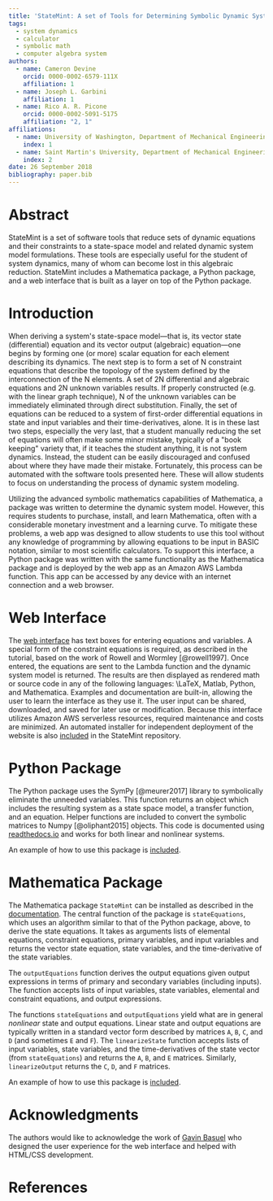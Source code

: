 ```yaml
---
title: 'StateMint: A set of Tools for Determining Symbolic Dynamic System Models using Linear Graph Methods'
tags:
  - system dynamics
  - calculator
  - symbolic math
  - computer algebra system
authors:
  - name: Cameron Devine
    orcid: 0000-0002-6579-111X
    affiliation: 1
  - name: Joseph L. Garbini
    affiliation: 1
  - name: Rico A. R. Picone
    orcid: 0000-0002-5091-5175
    affiliation: "2, 1"
affiliations:
  - name: University of Washington, Department of Mechanical Engineering
    index: 1
  - name: Saint Martin's University, Department of Mechanical Engineering
    index: 2
date: 26 September 2018
bibliography: paper.bib
---
```


# Abstract

StateMint is a set of software tools that reduce sets of dynamic equations and their constraints to a state-space model and related dynamic system model formulations.
These tools are especially useful for the student of system dynamics, many of whom can become lost in this algebraic reduction.
StateMint includes a Mathematica package, a Python package, and a web interface that is built as a layer on top of the Python package.

# Introduction

When deriving a system's state-space model&mdash;that is, its vector state (differential) equation and its vector output (algebraic) equation&mdash;one begins by forming one (or more) scalar equation for each element describing its dynamics.
The next step is to form a set of N constraint equations that describe the topology of the system defined by the interconnection of the N elements.
A set of 2N differential and algebraic equations and 2N unknown variables results.
If properly constructed (e.g. with the linear graph technique), N of the unknown variables can be immediately eliminated through direct substitution.
Finally, the set of equations can be reduced to a system of first-order differential equations in state and input variables and their time-derivatives, alone.
It is in these last two steps, especially the very last, that a student manually reducing the set of equations will often make some minor mistake, typically of a "book keeping" variety that, if it teaches the student anything, it is not system dynamics.
Instead, the student can be easily discouraged and confused about where they have made their mistake.
Fortunately, this process can be automated with the software tools presented here.
These will allow students to focus on understanding the process of dynamic system modeling.

Utilizing the advanced symbolic mathematics capabilities of Mathematica, a package was written to determine the dynamic system model.
However, this requires students to purchase, install, and learn Mathematica, often with a considerable monetary investment and a learning curve.
To mitigate these problems, a web app was designed to allow students to use this tool without any knowledge of programming by allowing equations to be input in BASIC notation, similar to most scientific calculators.
To support this interface, a Python package was written with the same functionality as the Mathematica package and is deployed by the web app as an Amazon AWS Lambda function.
This app can be accessed by any device with an internet connection and a web browser.

# Web Interface

The [web interface](http://statemint.camerondevine.me/) has text boxes for entering equations and variables.
A special form of the constraint equations is required, as described in the tutorial, based on the work of Rowell and Wormley [@rowell1997].
Once entered, the equations are sent to the Lambda function and the dynamic system model is returned.
The results are then displayed as rendered math or source code in any of the following languages: \LaTeX, Matlab, Python, and Mathematica.
Examples and documentation are built-in, allowing the user to learn the interface as they use it.
The user input can be shared, downloaded, and saved for later use or modification.
Because this interface utilizes Amazon AWS serverless resources, required maintenance and costs are minimized.
An automated installer for independent deployment of the website is also [included](https://github.com/CameronDevine/StateMint/tree/master/web) in the StateMint repository.

# Python Package

The Python package uses the SymPy [@meurer2017] library to symbolically eliminate the unneeded variables.
This function returns an object which includes the resulting system as a state space model, a transfer function, and an equation.
Helper functions are included to convert the symbolic matrices to Numpy [@oliphant2015] objects.
This code is documented using [readthedocs.io](https://statemint.readthedocs.io/en/latest/) and works for both linear and nonlinear systems.

An example of how to use this package is [included](https://github.com/CameronDevine/StateMint/blob/master/python/Example.ipynb).

# Mathematica Package

The Mathematica package `StateMint` can be installed as described in the [documentation](https://github.com/CameronDevine/StateMint/blob/master/mathematica/README.md). The central function of the package is `stateEquations`, which uses an algorithm similar to that of the Python package, above, to derive the state equations. It takes as arguments lists of elemental equations, constraint equations, primary variables, and input variables and returns the vector state equation, state variables, and the time-derivative of the state variables.

The `outputEquations` function derives the output equations given output expressions in terms of primary and secondary variables (including inputs). The function accepts lists of input variables, state variables, elemental and constraint equations, and output expressions.

The functions `stateEquations` and `outputEquations` yield what are in general *nonlinear* state and output equations. Linear state and output equations are typically written in a standard vector form described by matrices `A`, `B`, `C`, and `D` (and sometimes `E` and `F`). The `linearizeState` function accepts lists of input variables, state variables, and the time-derivatives of the state vector (from `stateEquations`) and returns the `A`, `B`, and `E` matrices. Similarly, `linearizeOutput` returns the `C`, `D`, and `F` matrices.

An example of how to use this package is [included](https://github.com/CameronDevine/StateMint/blob/master/mathematica/Example.nb).

# Acknowledgments

The authors would like to acknowledge the work of [Gavin Basuel](https://www.gavinbasuel.com/) who designed the user experience for the web interface and helped with HTML/CSS development.

# References

<!--stackedit_data:
eyJkaXNjdXNzaW9ucyI6eyJ2QWlBMUtnQUJta1lPY01lIjp7In
RleHQiOiJCQVNJQyBub3RhdGlvbiIsInN0YXJ0IjoyODY1LCJl
bmQiOjI4Nzl9LCJsdmNEODBUSHYyUTlLTVQ3Ijp7InN0YXJ0Ij
ozMzg3LCJlbmQiOjMzOTUsInRleHQiOiJ0dXRvcmlhbCJ9fSwi
Y29tbWVudHMiOnsiRXVPVXZiRmlINXFUbktRMCI6eyJkaXNjdX
NzaW9uSWQiOiJ2QWlBMUtnQUJta1lPY01lIiwic3ViIjoiZ2g6
MTAzOTQ4OTYiLCJ0ZXh0IjoiU2hvdWxkIHdlIGNpdGUgQkFTSU
Mgbm90YXRpb24/IEkgZm91bmQgaXQgb24gV2lraXBlZGlhLCAg
XG5baHR0cHM6Ly9lbi53aWtpcGVkaWEub3JnL3dpa2kvQ2FsY3
VsYXRvcl9pbnB1dF9tZXRob2RzI0JBU0lDX25vdGF0aW9uXSho
dHRwczovL2VuLndpa2lwZWRpYS5vcmcvd2lraS9DYWxjdWxhdG
9yX2lucHV0X21ldGhvZHMjQkFTSUNfbm90YXRpb24pIiwiY3Jl
YXRlZCI6MTU0Mzk1Mzc1NDY0OX0sIkVVRDZaRVlLc09aWUFXcW
YiOnsiZGlzY3Vzc2lvbklkIjoidkFpQTFLZ0FCbWtZT2NNZSIs
InN1YiI6ImdvOjEwMjkwNTQzNTUzMDg5NjQ3NDgwMCIsInRleH
QiOiJJIHRoaW5rIHRoYXQgd291bGQgYmUgZ29vZCB0byBjaXRl
IGl0IC4uLiBCQVNJQyBpcyBhIGxhbmd1YWdlLCByaWdodD8gU2
8gSSdkIGNpdGUgaXQgaG93ZXZlciB5b3UndmUgYmVlbiBjaXRp
bmcgdGhlIG90aGVycyAuLi4iLCJjcmVhdGVkIjoxNTQ0NTE2Mj
YxMzc1fSwiSko1d1BPS1FXeFRLMFBVdSI6eyJkaXNjdXNzaW9u
SWQiOiJsdmNEODBUSHYyUTlLTVQ3Iiwic3ViIjoiZ286MTAyOT
A1NDM1NTMwODk2NDc0ODAwIiwidGV4dCI6ImhyZWYiLCJjcmVh
dGVkIjoxNTQ0NTU3MjkzMjI4fX0sImhpc3RvcnkiOlsxMDIxNz
I3Mjk2LC0xMTcxNTA5Nzk5LC0yNjc3NjYzOTUsLTU1Njk0MDMw
Nyw0MzM3NDQ2OTMsLTM4NzUzMjkyMCwzMjMzMjY2ODQsNTEyNj
A5NTk2LC0xOTQ5NDEzNjAyLC00MjIwNDE1OTUsLTE2NTU1Njg0
MTQsLTEyMDk3NTA3OTYsLTczNTYwNTQ2NSwxNzE3MjAwMDg2LC
0xNTEzOTA1MDA3LDIwMjIyOTUzNzcsLTkyMDk2OTY2Myw4NzQ0
MDIxOTEsNTIwMjA3MTU0LC05MzU2MDUzMTVdfQ==
-->